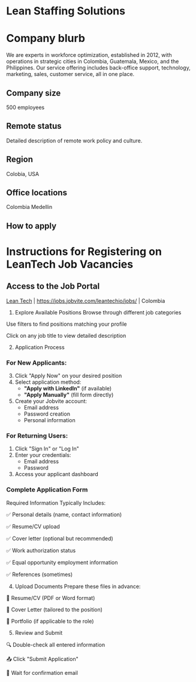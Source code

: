 # Lean Staffing Solutions

# Company blurb

We are experts in workforce optimization, established in 2012, with operations in strategic cities in Colombia, Guatemala, Mexico, and the Philippines. Our service offering includes back-office support, technology, marketing, sales, customer service, all in one place.
## Company size

500 employees

## Remote status

Detailed description of remote work policy and culture.

## Region

Colobia, USA
 

## Office locations

Colombia Medellin

## How to apply

# Instructions for Registering on LeanTech Job Vacancies

## Access to the Job Portal

[Lean Tech](/company-profiles/leantech.md) | https://jobs.jobvite.com/leantechio/jobs/ | Colombia

1. Explore Available Positions
Browse through different job categories

Use filters to find positions matching your profile

Click on any job title to view detailed description

2. Application Process
### For New Applicants:

3. Click "Apply Now" on your desired position
4. Select application method:
   - **"Apply with LinkedIn"** (if available)
   - **"Apply Manually"** (fill form directly)
5. Create your Jobvite account:
   - Email address
   - Password creation
   - Personal information

### For Returning Users:

1. Click "Sign In" or "Log In"
2. Enter your credentials:
   - Email address
   - Password
3. Access your applicant dashboard

### Complete Application Form
Required Information Typically Includes:

✅ Personal details (name, contact information)

✅ Resume/CV upload

✅ Cover letter (optional but recommended)

✅ Work authorization status

✅ Equal opportunity employment information

✅ References (sometimes)

4. Upload Documents
Prepare these files in advance:

📄 Resume/CV (PDF or Word format)

📄 Cover Letter (tailored to the position)

📄 Portfolio (if applicable to the role)

5. Review and Submit

🔍 Double-check all entered information

📤 Click "Submit Application"

📧 Wait for confirmation email